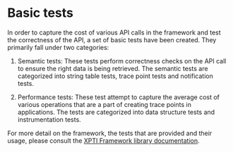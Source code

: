 # Basic tests

In order to capture the cost of various API calls in the framework and test the
correctness of the API, a set of basic tests have been created. They primarily
fall under two categories:

1. Semantic tests: These tests perform correctness checks on the API call to
ensure the right data is being retrieved. The semantic tests are categorized
into string table tests, trace point tests and notification tests.

2. Performance tests: These test attempt to capture the average cost of various
operations that are a part of creating trace points in applications. The tests
are categorized into data structure tests and instrumentation tests.

For more detail on the framework, the tests that are provided and their usage,
please consult the [XPTI Framework library documentation](doc/XPTI_Framework.md).
